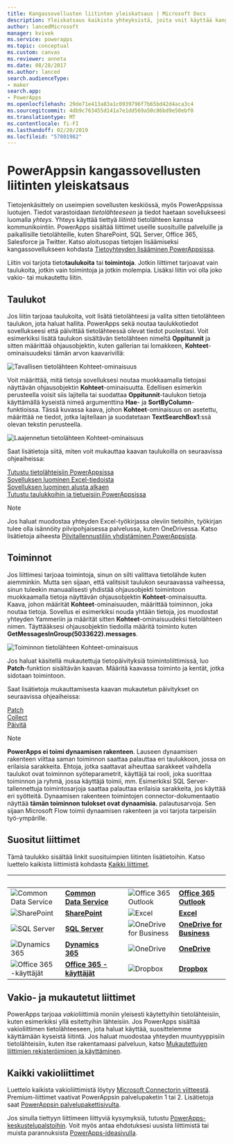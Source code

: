 ```yaml
---
title: Kangassovellusten liitinten yleiskatsaus | Microsoft Docs
description: Yleiskatsaus kaikista yhteyksistä, joita voit käyttää kangassovellusten rakentamiseen
author: lancedMicrosoft
manager: kvivek
ms.service: powerapps
ms.topic: conceptual
ms.custom: canvas
ms.reviewer: anneta
ms.date: 08/28/2017
ms.author: lanced
search.audienceType:
- maker
search.app:
- PowerApps
ms.openlocfilehash: 29de71e413a83a1c0939796f7b65bd42d4aca3c4
ms.sourcegitcommit: 4db9c763455d141a7e1dd569a50c86bd9e50ebf0
ms.translationtype: MT
ms.contentlocale: fi-FI
ms.lasthandoff: 02/20/2019
ms.locfileid: "57801982"
---
```

# <a name="overview-of-canvas-app-connectors-for-powerapps"></a>PowerAppsin kangassovellusten liitinten yleiskatsaus
Tietojenkäsittely on useimpien sovellusten keskiössä, myös PowerAppsissa luotujen. Tiedot varastoidaan *tietolähteeseen* ja tiedot haetaan sovellukseesi luomalla *yhteys*. Yhteys käyttää tiettyä *liitintä* tietolähteen kanssa kommunikointiin. PowerApps sisältää liittimet useille suosituille palveluille ja paikallisille tietolähteille, kuten SharePoint, SQL Server, Office 365, Salesforce ja Twitter. Katso aloitusopas tietojen lisäämiseksi kangassovellukseen kohdasta [Tietoyhteyden lisääminen PowerAppsissa](add-data-connection.md).

Liitin voi tarjota tieto**taulukoita** tai **toimintoja**. Jotkin liittimet tarjoavat vain taulukoita, jotkin vain toimintoja ja jotkin molempia. Lisäksi liitin voi olla joko vakio- tai mukautettu liitin.

## <a name="tables"></a>Taulukot

Jos liitin tarjoaa taulukoita, voit lisätä tietolähteesi ja valita sitten tietolähteen taulukon, jota haluat hallita. PowerApps sekä noutaa taulukkotiedot sovellukseesi että päivittää tietolähteessä olevat tiedot puolestasi. Voit esimerkiksi lisätä taulukon sisältävän tietolähteen nimeltä **Oppitunnit** ja sitten määrittää ohjausobjektin, kuten gallerian tai lomakkeen, **Kohteet**-ominaisuudeksi tämän arvon kaavarivillä:

 ![Tavallisen tietolähteen Kohteet-ominaisuus](./media/connections-list/ItemPropertyPlain.png)

Voit määrittää, mitä tietoja sovelluksesi noutaa muokkaamalla tietojasi näyttävän ohjausobjektin **Kohteet**-ominaisuutta. Edellisen esimerkin perusteella voisit siis lajitella tai suodattaa **Oppitunnit**-taulukon tietoja käyttämällä kyseistä nimeä argumenttina **Hae**- ja **SortByColumn**-funktioissa. Tässä kuvassa kaava, johon **Kohteet**-ominaisuus on asetettu, määrittää ne tiedot, jotka lajitellaan ja suodatetaan **TextSearchBox1**:ssä olevan tekstin perusteella. 

 ![Laajennetun tietolähteen Kohteet-ominaisuus](./media/connections-list/ItemPropertyExpanded.png)

Saat lisätietoja siitä, miten voit mukauttaa kaavan taulukoilla on seuraavissa ohjeaiheissa:

  [Tutustu tietolähteisiin PowerAppsissa](working-with-data-sources.md)<br> 
  [Sovelluksen luominen Excel-tiedoista](get-started-create-from-data.md)<br> 
  [Sovelluksen luominen alusta alkaen](get-started-create-from-blank.md)<br>
  [Tutustu taulukkoihin ja tietueisiin PowerAppsissa](working-with-tables.md)

  > [!NOTE]
  > Jos haluat muodostaa yhteyden Excel-työkirjassa oleviin tietoihin, työkirjan tulee olla isännöity pilvipohjaisessa palvelussa, kuten OneDrivessa. Katso lisätietoja aiheesta [Pilvitallennustiliin yhdistäminen PowerAppsista](connections/cloud-storage-blob-connections.md).

## <a name="actions"></a>Toiminnot

Jos liittimesi tarjoaa toimintoja, sinun on silti valittava tietolähde kuten aiemminkin. Mutta sen sijaan, että valitsisit taulukon seuraavassa vaiheessa, sinun tuleekin manuaalisesti yhdistää ohjausobjekti toimintoon muokkaamalla tietoja näyttävän ohjausobjektin **Kohteet**-ominaisuutta. Kaava, johon määrität **Kohteet**-ominaisuuden, määrittää toiminnon, joka noutaa tietoja. Sovellus ei esimerkiksi nouda yhtään tietoja, jos muodostat yhteyden Yammeriin ja määrität sitten **Kohteet**-ominaisuudeksi tietolähteen nimen. Täyttääksesi ohjausobjektin tiedoilla määritä toiminto kuten **GetMessagesInGroup(5033622).messages**.

![Toiminnon tietolähteen Kohteet-ominaisuus](./media/connections-list/ItemPropertyAction.png)

Jos haluat käsitellä mukautettuja tietopäivityksiä toimintoliittimissä, luo **Patch**-funktion sisältävän kaavan. Määritä kaavassa toiminto ja kentät, jotka sidotaan toimintoon.  

Saat lisätietoja mukauttamisesta kaavan mukautetun päivitykset on seuraavissa ohjeaiheissa:

[Patch](functions/function-patch.md)<br>[Collect](functions/function-clear-collect-clearcollect.md)<br>[Päivitä](functions/function-update-updateif.md)

> [!NOTE]
>  **PowerApps ei toimi dynaamisen rakenteen**. Lauseen dynaamisen rakenteen viittaa saman toiminnon saattaa palauttaa eri taulukkoon, jossa on erilaisia sarakkeita. Ehtoja, jotka saattavat aiheuttaa sarakkeet vaihdella taulukot ovat toiminnon syöteparametrit, käyttäjä tai rooli, joka suorittaa toiminnon ja ryhmä, jossa käyttäjä toimii, mm. Esimerkiksi SQL Server-tallennettuja toimintosarjoja saattaa palauttaa erilaisia sarakkeita, jos käyttää eri syötteitä. Dynaamisen rakenteen toimintojen connector-dokumentaatio näyttää **tämän toiminnon tulokset ovat dynaamisia.** palautusarvoja. Sen sijaan Microsoft Flow toimii dynaamisen rakenteen ja voi tarjota tarpeisiin työ-ympärille.

## <a name="popular-connectors"></a>Suositut liittimet

Tämä taulukko sisältää linkit suosituimpien liitinten lisätietoihin. Katso luettelo kaikista liittimistä kohdasta [Kaikki liittimet](https://docs.microsoft.com/connectors/).

| &nbsp; | &nbsp; | &nbsp; | &nbsp; | &nbsp; |
| --- | --- | --- | --- | --- |
| ![Common Data Service](./media/connections-list/cdm.png) |[**Common Data Service**](../common-data-service/data-platform-intro.md) |&nbsp; |![Office 365 Outlook](./media/connections-list/office365.png) |[**Office 365 Outlook**](connections/connection-office365-outlook.md) |
| ![SharePoint](./media/connections-list/sharepoint.png) |[**SharePoint**](connections/connection-sharepoint-online.md) |&nbsp; |![Excel](./media/connections-list/excel.png) |[**Excel**](connections/connection-excel.md) |
| ![SQL Server](./media/connections-list/sql.png) |[**SQL Server**](connections/connection-azure-sqldatabase.md) |&nbsp; |![OneDrive for Business](./media/connections-list/onedrive.png) |[**OneDrive for Business**](connections/cloud-storage-blob-connections.md) |
| ![Dynamics 365](./media/connections-list/dynamics-365.png) |[**Dynamics 365**](connections/connection-dynamics-crmonline.md) |&nbsp; |![OneDrive](./media/connections-list/onedrive.png) |[**OneDrive**](connections/cloud-storage-blob-connections.md) |
| ![Office 365 -käyttäjät](./media/connections-list/office365.png) |[**Office 365 -käyttäjät**](connections/connection-office365-users.md) |&nbsp; |![Dropbox](./media/connections-list/dropbox.png) |[**Dropbox**](connections/cloud-storage-blob-connections.md) |

## <a name="standard-and-custom-connectors"></a>Vakio- ja mukautetut liittimet
PowerApps tarjoaa *vakio*liittimiä moniin yleisesti käytettyihin tietolähteisiin, kuten esimerkiksi yllä esitettyihin lähteisiin. Jos PowerApps sisältää vakioliittimen tietolähteeseen, jota haluat käyttää, suosittelemme käyttämään kyseistä liitintä. Jos haluat muodostaa yhteyden muuntyyppisiin tietolähteisiin, kuten itse rakentamaasi palveluun, katso [Mukautettujen liittimien rekisteröiminen ja käyttäminen](../canvas-apps/register-custom-api.md).

## <a name="all-standard-connectors"></a>Kaikki vakioliittimet
Luettelo kaikista vakioliittimistä löytyy [Microsoft Connectorin viitteestä](https://docs.microsoft.com/connectors/). Premium-liittimet vaativat PowerAppsin palvelupaketin 1 tai 2. Lisätietoja saat [PowerAppsin palvelupakettisivulta](https://powerapps.microsoft.com/pricing/).

Jos sinulla tiettyyn liittimeen liittyviä kysymyksiä, tutustu [PowerApps-keskustelupalstoihin](https://powerusers.microsoft.com/t5/PowerApps-Community/ct-p/PowerApps1). Voit myös antaa ehdotuksesi uusista liittimistä tai muista parannuksista [PowerApps-ideasivulla](https://powerusers.microsoft.com/t5/PowerApps-Ideas/idb-p/PowerAppsIdeas).
